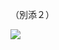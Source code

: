 （別添２）

![](https://www.nta.go.jp/tmp/9a048bff-210d-462a-b1d8-9fb4375d8b2b/images/a2552096bf4bd794c4894344a6213ada1ab490b0b883edc29716cf32df0a9d20.jpg)
